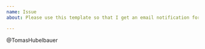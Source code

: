 ```yaml
---
name: Issue
about: Please use this template so that I get an email notification for your issue

---
```


@TomasHubelbauer
<!-- Please keep this in so I get an email about your issue and continue typing on the next line -->










<!-- You can also just PR the `todo` directory, that's what I'll do with the issue anyway -->
